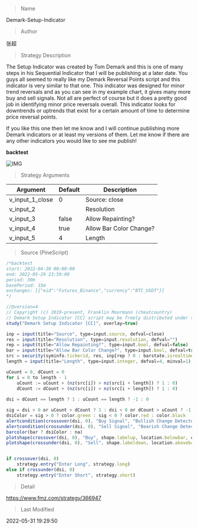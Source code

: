 
> Name

Demark-Setup-Indicator

> Author

张超

> Strategy Description

The Setup Indicator was created by Tom Demark and this is one of many steps in his Sequential Indicator that I will be publishing at a later date. You guys all seemed to really like my Demark Reversal Points script and this indicator is very similar to that one. This indicator was designed for minor trend reversals and as you can see in my example chart, it gives many more buy and sell signals. Not all are perfect of course but it does a pretty good job in identifying minor price reversals overall. This indicator looks for downtrends or uptrends that exist for a certain amount of time to determine price reversal points.

If you like this one then let me know and I will continue publishing more Demark indicators or at least my versions of them. Let me know if there are any other indicators you would like to see me publish!

**backtest**

 ![IMG](https://www.fmz.com/upload/asset/7f49aa3c981ee6ed0e.png) 

> Strategy Arguments



|Argument|Default|Description|
|----|----|----|
|v_input_1_close|0|Source: close|high|low|open|hl2|hlc3|hlcc4|ohlc4|
|v_input_2||Resolution|
|v_input_3|false|Allow Repainting?|
|v_input_4|true|Allow Bar Color Change?|
|v_input_5|4|Length|


> Source (PineScript)

``` javascript
/*backtest
start: 2022-04-30 00:00:00
end: 2022-05-29 23:59:00
period: 30m
basePeriod: 15m
exchanges: [{"eid":"Futures_Binance","currency":"BTC_USDT"}]
*/

//@version=4
// Copyright (c) 2019-present, Franklin Moormann (cheatcountry)
// Demark Setup Indicator [CC] script may be freely distributed under the MIT license.
study("Demark Setup Indicator [CC]", overlay=true)

inp = input(title="Source", type=input.source, defval=close)
res = input(title="Resolution", type=input.resolution, defval="")
rep = input(title="Allow Repainting?", type=input.bool, defval=false)
bar = input(title="Allow Bar Color Change?", type=input.bool, defval=true)
src = security(syminfo.tickerid, res, inp[rep ? 0 : barstate.isrealtime ? 1 : 0])[rep ? 0 : barstate.isrealtime ? 0 : 1]
length = input(title="Length", type=input.integer, defval=4, minval=1)

uCount = 0, dCount = 0
for i = 0 to length - 1
    uCount := uCount + (nz(src[i]) > nz(src[i + length]) ? 1 : 0)
    dCount := dCount + (nz(src[i]) < nz(src[i + length]) ? 1 : 0)
    
dsi = dCount == length ? 1 : uCount == length ? -1 : 0

sig = dsi > 0 or uCount > dCount ? 1 : dsi < 0 or dCount > uCount ? -1 : 0
dsiColor = sig > 0 ? color.green : sig < 0 ? color.red : color.black
alertcondition(crossover(dsi, 0), "Buy Signal", "Bullish Change Detected")
alertcondition(crossunder(dsi, 0), "Sell Signal", "Bearish Change Detected")
barcolor(bar ? dsiColor : na)
plotshape(crossover(dsi, 0), "Buy", shape.labelup, location.belowbar, color.green, text="Buy", textcolor=color.white)
plotshape(crossunder(dsi, 0), "Sell", shape.labeldown, location.abovebar, color=color.red, text="Sell", textcolor=color.white)


if crossover(dsi, 0)
    strategy.entry("Enter Long", strategy.long)
else if crossunder(dsi, 0)
    strategy.entry("Enter Short", strategy.short)
```

> Detail

https://www.fmz.com/strategy/366947

> Last Modified

2022-05-31 19:29:50

